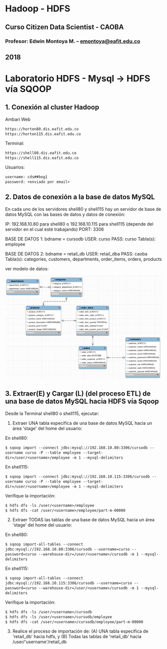 # Hadoop - HDFS
## Curso Citizen Data Scientist - CAOBA
### Profesor: Edwin Montoya M. – emontoya@eafit.edu.co
## 2018

# Laboratorio HDFS - Mysql -> HDFS vía SQOOP

## 1. Conexión al cluster Hadoop

Ambari Web

    https://horton80.dis.eafit.edu.co
    https://horton115.dis.eafit.edu.co

Terminal:

    https://shell80.dis.eafit.edu.co
    https://shell115.dis.eafit.edu.co

Usuarios:

    username: cds##bog1
    password: <enviado por email>

## 2. Datos de conexión a la base de datos MySQL

En cada uno de los servidores shell80 y shell115 hay un servidor de base de datos MySQL con las bases de datos y datos de conexión:

IP: 192.168.10.80 para shell80 o 192.168.10.115 para shell115 (depende del servidor en el cual esté trabajando)
PORT: 3306

BASE DE DATOS 1: bdname = cursodb
USER:       curso
PASS:       curso
Tabla(s):   employee

BASE DE DATOS 2: bdname = retail_db
USER:       retail_dba
PASS:       caoba
Tabla(s):   categories, customers, departments, order_items, orders, products

ver modelo de datos:

![modelo retail](retail_db_schema.png)

## 3. Extraer(E) y Cargar (L) (del proceso ETL) de una base de datos MySQL hacia HDFS vía Sqoop

Desde la Terminal shell80 o shell115, ejecutar:

1. Extraer UNA tabla especifica de una base de datos MySQL hacia un área 'stage' del home del usuario:

En shell80:

    $ sqoop import --connect jdbc:mysql://192.168.10.80:3306/cursodb --username curso -P --table employee --target-dir=/user/<username>/employee -m 1 --mysql-delimiters

En shell115:

    $ sqoop import --connect jdbc:mysql://192.168.10.115:3306/cursodb --username curso -P --table employee --target-dir=/user/<username>/employee -m 1 --mysql-delimiters

Verifique la importación:

    $ hdfs dfs -ls /user/<username>/employee
    $ hdfs dfs -cat /user/<username>/employee/part-m-00000

2. Extraer TODAS las tablas de una base de datos MySQL hacia un área 'stage' del home del usuario:

En shell80:

    $ sqoop import-all-tables --connect jdbc:mysql://192.168.10.80:3306/cursodb --username=curso --password=curso --warehouse-dir=/user/<username>/cursodb -m 1 --mysql-delimiters

En shell115:

    $ sqoop import-all-tables --connect jdbc:mysql://192.168.10.115:3306/cursodb --username=curso --password=curso --warehouse-dir=/user/<username>/cursodb -m 1 --mysql-delimiters

Verifique la importación:

    $ hdfs dfs -ls /user/<username>/cursodb
    $ hdfs dfs -ls /user/<username>/cursodb/employee
    $ hdfs dfs -cat /user/<username>/cursodb/employee/part-m-00000

3. Realice el proceso de importación de: (A) UNA tabla especifica de 'retail_db' hacia hdfs, y (B) Todas las tablas de 'retail_db' hacia /user/'username'/retail_db